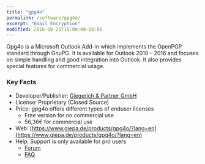 ```yaml
---
title: "gpg4o"
permalink: /software/gpg4o/
excerpt: "Email Encryption"
modified: 2016-10-25T15:00:00-00:00
---
```


Gpg4o is a Microsoft Outlook Add-in which implements the OpenPGP standard through GnuPG. It is available for Outlook 2010 – 2016 and focuses on simple handling and good integration into Outlook. It also provides special features for commercial usage.

### Key Facts

* Developer/Publisher: [Giegerich & Partner GmbH](https://www.giepa.de/)
* License: Proprietary (Closed Source)
* Price: gpg4o offers different types of enduser licenses
	* Free version for no commercial use
	* 56,36€ for commercial use
* Web: [https://www.giepa.de/products/gpg4o/?lang=en](https://www.giepa.de/products/gpg4o/?lang=en)
* Help: Support is only available for pro users
	* [Forum](https://www.giepa.de/forum-gpg4o-openpgp/?lang=en)
	* [FAQ](https://www.giepa.de/products/gpg4o/documentation-support/faq-gpg4o/?lang=en&lang=en)